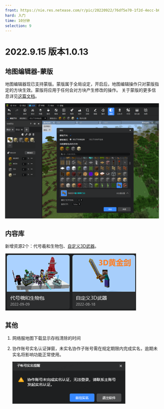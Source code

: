 ```yaml
---
front: https://nie.res.netease.com/r/pic/20220922/76df5e70-1f2d-4ecc-b68e-d7dca22f75c4.png
hard: 入门
time: 10分钟
selection: 9
---
```


# 2022.9.15 版本1.0.13

## 地图编辑器-蒙版

地图编辑器现已支持蒙版。蒙版属于全局设定，开启后，地图编辑操作只对蒙版指定的方块生效。蒙版将应用于任何会对方块产生修改的操作。
关于蒙版的更多信息详见[这篇文档](../../14-地图制作/4-蒙版工具说明.md)。

![](./images/A4.png)


## 内容库

新增资源2个：代号羲和生物包、[自定义3D武器](../../20-玩法开发/15-自定义游戏内容/1-自定义物品/9-自定义3D物品/1-自定义3D物品（一）.md)。

![Untitled](./images/220915/Untitled.png)

## 其他

1. 网络服地图下载显示存档清除的时间
2. 协作账号实名认证弹窗，未实名协作子账号需在规定期限内完成实名，逾期未实名将影响功能正常使用。
    
    ![Untitled](./images/220915/Untitled1.png)
